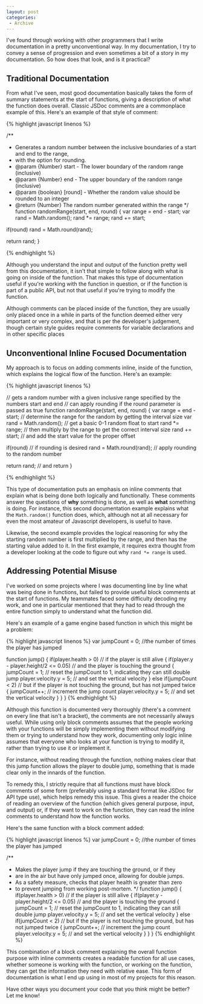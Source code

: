 ```yaml
---
layout: post
categories:
 - Archive
---
```


I've found through working with other programmers that I write documentation in
a pretty unconventional way. In my documentation, I try to convey a sense of
progression and even sometimes a bit of a story in my documentation. So how does
that look, and is it practical?

## Traditional Documentation

From what I've seen, most good documentation basically takes the form of summary
statements at the start of functions, giving a description of what the function
does overall. Classic JSDoc comments are a commonplace example of this. Here's
an example of that style of comment:

{% highlight javascript linenos %}

/**
 * Generates a random number between the inclusive boundaries of a start and end to the range,
 * with the option for rounding.
 * @param {Number} start - The lower boundary of the random range (inclusive)
 * @param {Number} end - The upper boundary of the random range (inclusive)
 * @param {boolean} [round] - Whether the random value should be rounded to an integer
 * @return {Number} The random number generated within the range
 */
function randomRange(start, end, round)
{
  var range = end - start;
  var rand = Math.random();
  rand *= range;
  rand += start;

  if(round)
    rand = Math.round(rand);

  return rand;
}

{% endhighlight %}

Although you understand the input and output of the function pretty well
from this documentation, it isn't that simple to follow along with what
is going on inside of the function. That makes this type of documentation
useful if you're working with the function in question, or if the function
is part of a public API, but not that useful if you're trying to modify
the function.

Although comments can be placed inside of the function, they are usually
only placed once in a while in parts of the function deemed either very
important or very complex, and that is per the developer's judgement,
though certain style guides require comments for variable declarations and
in other specific places

## Unconventional Inline Focused Documentation

My approach is to focus on adding comments inline, inside of the function,
which explains the logical flow of the function. Here's an example:

{% highlight javascript linenos %}

// gets a random number with a given inclusive range specified by the numbers start and end
// can apply rounding if the round parameter is passed as true
function randomRange(start, end, round)
{
  var range = end - start; // determine the range for the random by getting the interval size
  var rand = Math.random(); // get a basic 0-1 random float to start
  rand *= range; // then multiply by the range to get the correct interval size
  rand += start; // and add the start value for the proper offset

  if(round) // if rounding is desired
    rand = Math.round(rand); // apply rounding to the random number

  return rand; // and return
}

{% endhighlight %}

This type of documentation puts an emphasis on inline comments that
explain what is being done both logically and functionally. These
comments answer the questions of **why** something is done, as well
as **what** something is doing. For instance, this second documentation
example explains what the `Math.random()` function does, which, although
not at all necessary for even the most amateur of Javascript developers,
is useful to have.

Likewise, the second example provides the logical reasoning for why the
starting random number is first multiplied by the range, and then has the
starting value added to it. In the first example, it requires extra thought
from a developer looking at the code to figure out why `rand *= range` is
used.

## Addressing Potential Misuse

I've worked on some projects where I was documenting line by line what
was being done in functions, but failed to provide useful block comments
at the start of functions. My teammates faced some difficulty decoding my
work, and one in particular mentioned that they had to read through the
entire function simply to understand what the function did.

Here's an example of a game engine based function in which this might be a problem:

{% highlight javascript linenos %}
var jumpCount = 0; //the number of times the player has jumped

function jump()
{
  if(player.health > 0) // if the player is still alive
  {
    if(player.y - player.height/2 <= 0.05) // and the player is touching the ground
    {
      jumpCount = 1; // reset the jumpCount to 1, indicating they can still double jump
      player.velocity.y = 5; // and set the vertical velocity
    }
    else if(jumpCount < 2) // but if the player is not touching the ground, but has not jumped twice
    {
      jumpCount++; // increment the jump count
      player.velocity.y = 5; // and set the vertical velocity
    }
  }
}
{% endhighlight %}

Although this function is documented very thoroughly (there's a comment on every
line that isn't a bracket), the comments are not necessarily always useful. While
using only block comments assumes that the people working with your functions will
be simply implementing them without modifying them or trying to understand how they
work, documenting only logic inline assumes that everyone who looks at your function
is trying to modify it, rather than trying to use it or implement it.

For instance, without reading through the function, nothing makes clear that this
jump function allows the player to double jump, something that is made clear only
in the innards of the function.

To remedy this, I strictly require that all functions must have block comments of
some form (preferably using a standard format like JSDoc for API type use), which
helps remedy this issue. This gives a reader the choice of reading an overview of
the function (which gives general purpose, input, and output) or, if they want to
work on the function, they can read the inline comments to understand how the
function works.

Here's the same function with a block comment added:

{% highlight javascript linenos %}
var jumpCount = 0; //the number of times the player has jumped

/**
 * Makes the player jump if they are touching the ground, or if they
 * are in the air but have only jumped once, allowing for double jumps.
 * As a safety measure, checks that player health is greater than zero
 * to prevent jumping from working post-mortem.
 */
function jump()
{
  if(player.health > 0) // if the player is still alive
  {
    if(player.y - player.height/2 <= 0.05) // and the player is touching the ground
    {
      jumpCount = 1; // reset the jumpCount to 1, indicating they can still double jump
      player.velocity.y = 5; // and set the vertical velocity
    }
    else if(jumpCount < 2) // but if the player is not touching the ground, but has not jumped twice
    {
      jumpCount++; // increment the jump count
      player.velocity.y = 5; // and set the vertical velocity
    }
  }
}
{% endhighlight %}

This combination of a block comment explaining the overall function purpose
with inline comments creates a readable function for all use cases, whether
someone is working with the function, or working on the function, they can
get the information they need with relative ease. This form of documentation
is what I end up using in most of my projects for this reason.

Have other ways you document your code that you think might be better? Let me know!